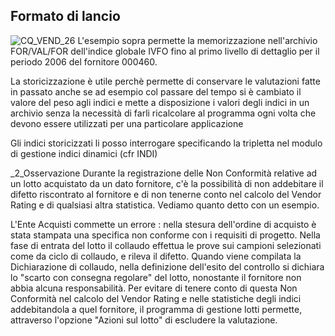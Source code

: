 ## Formato di lancio
![CQ_VEND_26](http://doc.smeup.com/immagini/MBDOC_OGG-P_CQVR65/CQ_VEND_26.png)
L'esempio sopra permette la memorizzazione nell'archivio FOR/VAL/FOR dell'indice globale IVFO fino al primo livello di dettaglio per il periodo 2006 del fornitore 000460.

La storicizzazione è utile perchè permette di conservare le valutazioni fatte in passato anche se ad esempio col passare del tempo si è cambiato il valore del peso agli indici e mette a disposizione i valori degli indici in un archivio senza la necessità di farli ricalcolare al programma ogni volta che devono essere utilizzati per una particolare applicazione

Gli indici storicizzati li posso interrogare specificando la tripletta nel modulo di gestione indici dinamici (cfr INDI)

_2_Osservazione
Durante la registrazione delle Non Conformità relative ad un lotto acquistato da un dato fornitore, c'è la possibilità di non addebitare il difetto riscontrato al fornitore e di non tenerne conto nel calcolo del Vendor Rating e di qualsiasi altra statistica. Vediamo quanto detto con un esempio.

L'Ente Acquisti commette un errore :  nella stesura dell'ordine di acquisto è stata stampata una specifica non conforme con i requisiti di progetto. Nella fase di entrata del lotto il collaudo effettua le prove sui campioni selezionati come da ciclo di collaudo, e rileva il difetto. Quando viene compilata la Dichiarazione di collaudo, nella definizione dell'esito del controllo si dichiara lo "scarto con consegna regolare" del lotto, nonostante il fornitore non abbia alcuna responsabilità.
Per evitare di tenere conto di questa Non Conformità nel calcolo del Vendor Rating e nelle statistiche degli indici addebitandola a quel fornitore, il programma di gestione lotti permette, attraverso l'opzione "Azioni sul lotto"  di escludere la valutazione.

